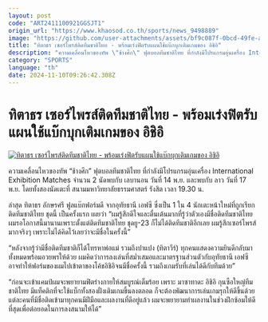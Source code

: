 ```yaml
---
layout: post
code: "ART2411100921GGSJT1"
origin_url: "https://www.khaosod.co.th/sports/news_9498889"
image: "https://github.com/user-attachments/assets/bf9c087f-0bcd-49fe-aa69-6c81d8b574f1"
title: "ทิตาธร เซอร์ไพรส์ติดทีมชาติไทย - พร้อมเร่งฟิตรับแผนใช้แบ๊กบุกเติมเกมของ อิชิอิ"
description: "ความเคลื่อนไหวของทัพ \"ช้างศึก\" ฟุตบอลทีมชาติไทย ที่กำลังมีโปรแกรมอุ่นเครื่อง International Exhibition Matches จำนวน 2 นัดพบกับ เลบานอน วันที่ 14 พ.ย."
category: "SPORTS"
language: "th"
date: 2024-11-10T09:26:42.308Z
---
```


# ทิตาธร เซอร์ไพรส์ติดทีมชาติไทย - พร้อมเร่งฟิตรับแผนใช้แบ๊กบุกเติมเกมของ อิชิอิ

[![ทิตาธร เซอร์ไพรส์ติดทีมชาติไทย - พร้อมเร่งฟิตรับแผนใช้แบ๊กบุกเติมเกมของ อิชิอิ](https://www.khaosod.co.th/wpapp/uploads/2024/11/s5-2.jpg "ทิตาธร เซอร์ไพรส์ติดทีมชาติไทย - พร้อมเร่งฟิตรับแผนใช้แบ๊กบุกเติมเกมของ อิชิอิ")](https://www.khaosod.co.th/wpapp/uploads/2024/11/s5-2.jpg)

ความเคลื่อนไหวของทัพ “ช้างศึก” ฟุตบอลทีมชาติไทย ที่กำลังมีโปรแกรมอุ่นเครื่อง International Exhibition Matches จำนวน 2 นัดพบกับ เลบานอน วันที่ 14 พ.ย. และพบกับ ลาว วันที่ 17 พ.ย. โดยทั้งสองนัดเตะที่ สนามมหาวิทยาลัยธรรมศาสตร์ รังสิต เวลา 19.30 น.

ล่าสุด ทิตาธร อักษรศรี ฟูลแบ๊กฟอร์มดี จากอุทัยธานี เอฟซี ซึ่งเป็น 1 ใน 4 นักเตะหน้าใหม่ที่ถูกเรียกติดทีมชาติไทย ชุดนี้ เป็นครั้งแรก เผยว่า “ผมรู้สึกดีใจและตื่นเต้นมากที่รู้ว่าตัวเองมีชื่อติดทีมชาติไทย ผมรอโอกาสนี้มานานเพราะตั้งแต่ติดทีมชาติไทย ชุดยู-23 ก็ไม่ได้ติดทีมชาติอีกเลย ผมรู้สึกเซอร์ไพรส์มากจริงๆ เพราะไม่ได้คิดไว้เลยว่าจะมีชื่อในครั้งนี้”

“หลังจากรู้ว่ามีชื่อติดทีมชาติก็ได้โทรหาพ่อแม่ รวมถึงปาแปง (ทิตาวีร์) ทุกคนแสดงความยินดีกลับมาทั้งหมดพร้อมอวยพรให้ด้วย ผมคิดว่าการลงเล่นที่สม่ำเสมอและมาตรฐานส่วนตัวกับอุทัยธานี เอฟซี อาจทำให้ฟอร์มของผมไปเข้าตาของโค้ชอิชิอิจนมีชื่อครั้งนี้ รวมถึงเกมรับที่เล่นได้ดีกับทีมด้วย”

“ก่อนจะเข้าแคมป์ผมจะพยายามฟิตร่างกายให้สมบูรณ์เต็มร้อย เพราะ มาซาทาดะ อิชิอิ กุนซือใหญ่ทีมชาติไทย มีแท็คติกที่จะใช้แบ็กทั้งสองฝั่งเติมเกมขึ้นลงตลอด ก็จะต้องพัฒนาการเล่นเกมรุกให้ดีขึ้นด้วย แต่ละคนที่มีชื่อติดเข้ามาทุกคนมีฝีมือและผลงานที่ดีอยู่แล้ว ผมจะพยายามทำผลงานในช่วงฝึกซ้อมให้ดีที่สุดเพื่อต่อยอดในการลงสนามให้ได้”